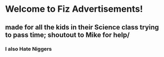# Welcome to Fiz Advertisements!
## made for all the kids in their Science class trying to pass time; shoutout to Mike for help/

### I also Hate Niggers
